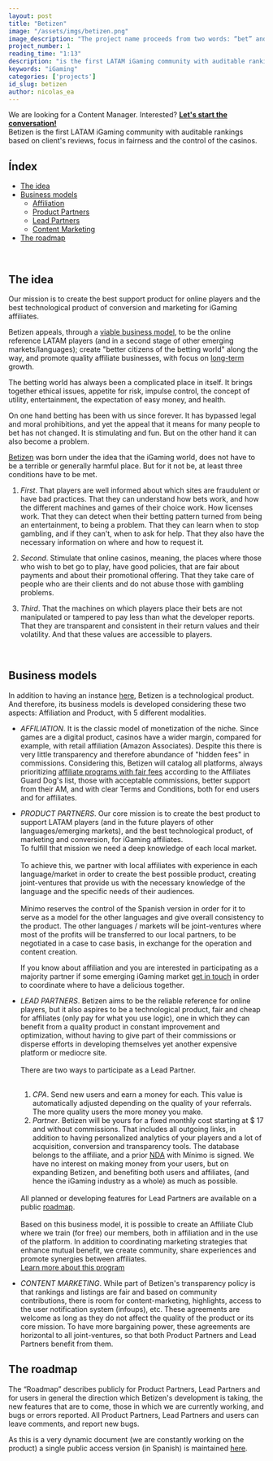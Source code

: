 ```yaml
---
layout: post
title: "Betizen"
image: "/assets/imgs/betizen.png"
image_description: "The project name proceeds from two words: “bet” and “citizen”."
project_number: 1
reading_time: "1:13"
description: "is the first LATAM iGaming community with auditable rankings based on client's reviews, focus in fairness and the control of the casinos."
keywords: "iGaming"
categories: ['projects']
id_slug: betizen
author: nicolas_ea
---
```

<div class="alert alert-warning text-center" role="alert"> We are looking for a Content Manager. Interested?
 <a href="mailto:{{ site.email }}" rel="nofollow"><strong><span class="text-nowrap"><i class="fas fa-hand-point-right mr-1"></i>Let's</span> start the conversation!</strong></a></div>
Betizen is the first LATAM iGaming community with auditable rankings based on client's reviews, focus in fairness and the control of the casinos.

<br>

## Índex

* <a href="#the-idea">The idea</a>
* <a href="#business-models">Business models</a>
  * <a href="#affiliation">Affiliation</a>
  * <a href="#product-partners">Product Partners</a>
  * <a href="#lead-partners">Lead Partners</a>
  * <a href="#content-marketing">Content Marketing</a>
* <a href="#the-roadmap">The roadmap</a>

<br>

## The idea

<div class="alert alert-warning text-center mt-4 mb-4" role="alert">
Our mission is to create the best support product for online players and the best technological product of conversion and marketing for iGaming affiliates.
</div>

Betizen appeals, through a [viable business model](#business-models), to be the online reference LATAM players (and in a second stage of other emerging markets/languages); create "better citizens of the betting world" along the way, and promote quality affiliate businesses, with focus on [long-term](/en/manifest/#em-largo-plazo) growth.

The betting world has always been a complicated place in itself. It brings together ethical issues, appetite for risk, impulse control, the concept of utility, entertainment, the expectation of easy money, and health.

On one hand betting has been with us since forever. It has bypassed legal and moral prohibitions, and yet the appeal that it means for many people to bet has not changed. It is stimulating and fun. But on the other hand it can also become a problem.

<!-- After six years working in the online gaming industry,
it was hard not to feel that something was wrong.

After giving up our position, we understood that we had two possibilities.

We could quit completely from an industry strongly focused on extraction, on predatory sites, on interruption-based marketing, on extracting from customers as much as possible regardless of the impact on their health,
or we could do something about it.

We understood, after reflecting for a while, that covering our eyes before the reality of gambling didn't contribute to anyone but ourselves.
We decided to act. To accept the experience we had acquired and with that knowledge about the reality of iGaming, return, but this time to try to improve it. -->

[Betizen](https://www.betizen.org) was born under the idea that the iGaming world, does not have to be a terrible or generally harmful place. But for it not be, at least three conditions have to be met.

1. <i class="bg-black text-uppercase">First</i>. That players are well informed about which sites are fraudulent or have bad practices. That they can understand how bets work, and how the different machines and games of their choice work. How licenses work. That they can detect when their betting pattern turned from being an entertainment, to being a problem. That they can learn when to stop gambling, and if they can't, when to ask for help. That they also have the necessary information on where and how to request it.

2. <i class="bg-black text-uppercase">Second</i>. Stimulate that online casinos, meaning, the places where those who wish to bet go to play, have good policies, that are fair about payments and about their promotional offering. That they take care of people who are their clients and do not abuse those with gambling problems.

3. <i class="bg-black text-uppercase">Third</i>. That the machines on which players place their bets are not manipulated or tampered to pay less than what the developer reports. That they are transparent and consistent in their return values and their volatility. And that these values are accessible to players.

<br>

## Business models

In addition to having an instance [here](https://www.betizen.org), Betizen is a technological product. And therefore, its business models is developed considering these two aspects: Affiliation and Product, with 5 different modalities.

* <i id="affiliation" class="bg-black text-uppercase">AFFILIATION</i>. It is the classic model of monetization of the niche. Since games are a digital product, casinos have a wider margin, compared for example, with retail affiliation (Amazon Associates). Despite this there is very little transparency and therefore abundance of "hidden fees" in commissions. Considering this, Betizen will catalog all platforms, always prioritizing <a href="https://www.betizen.org/visita/transparencia-en-agd/" target="_blank" rel="nofollow">affiliate programs with fair fees</a> according to the Affiliates Guard Dog's list, those with acceptable commissions, better support from their AM, and with clear Terms and Conditions, both for end users and for affiliates.

* <i id="product-partners" class="bg-black text-uppercase">PRODUCT PARTNERS</i>. Our core mission is to create the best product to support LATAM players (and in the future players of other languages/emerging markets), and the best technological product, of marketing and conversion, for iGaming affiliates.
  <br>
  To fulfill that mission we need a deep knowledge of each local market.
  <br><br>
  To achieve this, we partner with local affiliates with experience in each language/market in order to create the best possible product, creating joint-ventures that provide us with the necessary knowledge of the language and the specific needs of their audiences.
  <br><br>
  Mínimo reserves the control of the Spanish version in order for it to serve as a model for the other languages and give overall consistency to the product. The other languages / markets will be joint-ventures where most of the profits will be transferred to our local partners, to be negotiated in a case to case basis, in exchange for the operation and content creation.
  <div class="alert alert-warning text-center mt-4 mb-4" role="alert"> If you know about affiliation and you are interested in participating as a majority partner if some emerging iGaming market <a href="{{site.whatsapp}}" rel="nofollow" target="_blank">get in touch</a> in order to coordinate where to have a delicious <i class="fas fa-mug-hot"></i> together. </div>   

* <i id="lead-partners" class="bg-black text-uppercase">LEAD PARTNERS</i>. Betizen aims to be the reliable reference for online players, but it also aspires to be a technological product, fair and cheap for affiliates (only pay for what you use logic), one in which they can benefit from a quality product in constant improvement and optimization, without having to give part of their commissions or disperse efforts in developing themselves yet another expensive platform or mediocre site.
  <br><br>
  There are two ways to participate as a Lead Partner.
  <br><br>
  1. <i class="bg-black text-uppercase">CPA</i>. Send new users and earn a money for each. This value is automatically adjusted depending on the quality of your referrals. The more quality users the more money you make.
  2. <i class="bg-black text-uppercase">Partner</i>. Betizen will be yours for a fixed monthly cost starting at $ 17 and without commissions. That includes all outgoing links, in addition to having personalized analytics of your players and a lot of acquisition, conversion and transparency tools. The database belongs to the affiliate, and a prior [NDA](https://en.wikipedia.org/wiki/Non-disclosure_agreement) with Mínimo is signed. We have no interest on making money from your users, but on expanding Betizen, and benefiting both users and affiliates, (and hence the iGaming industry as a whole) as much as possible.
  <br>
  All planned or developing features for Lead Partners are available on a public <a href="#the-roadmap">roadmap</a>.
  <br><br>
  Based on this business model, it is possible to create an Affiliate Club where we train (for free) our members, both in affiliation and in the use of the platform. In addition to coordinating marketing strategies that enhance mutual benefit, we create community, share experiences and promote synergies between affiliates.
  <br>
  <a role="button" href="https://www.betizen.org/affiliates/" class="btn btn-light d-block mt-2">Learn more about this program</a>
  <br>
* <i id="content-marketing" class="bg-black text-uppercase">CONTENT MARKETING</i>. While part of Betizen's transparency policy is that rankings and listings are fair and based on community contributions, there is room for content-marketing, highlights, access to the user notification system (infoups), etc. These agreements are welcome as long as they do not affect the quality of the product or its core mission. To have more bargaining power, these agreements are horizontal to all joint-ventures, so that both Product Partners and Lead Partners benefit from them.

## The roadmap

The “Roadmap” describes publicly for Product Partners, Lead Partners and for users in general the direction which Betizen's development is taking, the new features that are to come, those in which we are currently working, and bugs or errors reported. All Product Partners, Lead Partners and users can leave comments, and report new bugs.

As this is a very dynamic document (we are constantly working on the product) a single public access version (in Spanish) is maintained [here](https://www.notion.so/minimo/dc19261d862e4fc093033fe2c1945f2b?v=3d5a6e977d11476b94c49c0fbe4c0520).

